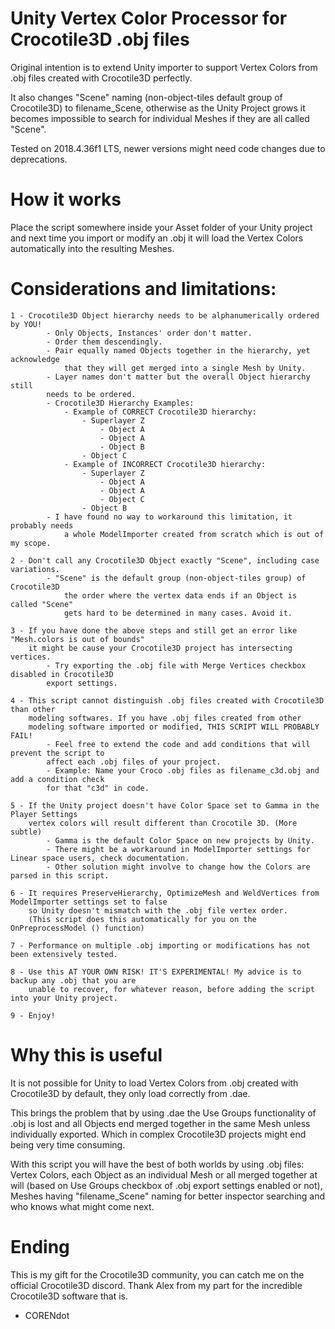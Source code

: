 # Unity Vertex Color Processor for Crocotile3D .obj files

Original intention is to extend Unity importer to support Vertex Colors
from .obj files created with Crocotile3D perfectly.

It also changes "Scene" naming (non-object-tiles default group of Crocotile3D)
to filename_Scene, otherwise as the Unity Project grows it becomes impossible to 
search for individual Meshes if they are all called "Scene".

Tested on 2018.4.36f1 LTS, newer versions might need code changes due to deprecations.

# How it works

Place the script somewhere inside your Asset folder of your Unity project and next time
you import or modify an .obj it will load the Vertex Colors automatically into the resulting 
Meshes.

# Considerations and limitations:

    1 - Crocotile3D Object hierarchy needs to be alphanumerically ordered by YOU!
            - Only Objects, Instances' order don't matter.
            - Order them descendingly.
            - Pair equally named Objects together in the hierarchy, yet acknowledge
                that they will get merged into a single Mesh by Unity.
            - Layer names don't matter but the overall Object hierarchy still
            needs to be ordered.
            - Crocotile3D Hierarchy Examples:
                - Example of CORRECT Crocotile3D hierarchy:
                    - Superlayer Z
                        - Object A
                        - Object A
                        - Object B
                    - Object C
                - Example of INCORRECT Crocotile3D hierarchy:
                    - Superlayer Z
                        - Object A
                        - Object A
                        - Object C
                    - Object B
            - I have found no way to workaround this limitation, it probably needs
                a whole ModelImporter created from scratch which is out of my scope.
                
    2 - Don't call any Crocotile3D Object exactly "Scene", including case variations.
            - "Scene" is the default group (non-object-tiles group) of Crocotile3D
                the order where the vertex data ends if an Object is called "Scene"
                gets hard to be determined in many cases. Avoid it.
                
    3 - If you have done the above steps and still get an error like "Mesh.colors is out of bounds"
        it might be cause your Crocotile3D project has intersecting vertices.
            - Try exporting the .obj file with Merge Vertices checkbox disabled in Crocotile3D
            export settings.
            
    4 - This script cannot distinguish .obj files created with Crocotile3D than other
        modeling softwares. If you have .obj files created from other
        modeling software imported or modified, THIS SCRIPT WILL PROBABLY FAIL!
            - Feel free to extend the code and add conditions that will prevent the script to 
            affect each .obj files of your project. 
            - Example: Name your Croco .obj files as filename_c3d.obj and add a condition check 
            for that "c3d" in code.
            
    5 - If the Unity project doesn't have Color Space set to Gamma in the Player Settings 
        vertex colors will result different than Crocotile 3D. (More subtle)
            - Gamma is the default Color Space on new projects by Unity.
            - There might be a workaround in ModelImporter settings for Linear space users, check documentation.
            - Other solution might involve to change how the Colors are parsed in this script. 
            
    6 - It requires PreserveHierarchy, OptimizeMesh and WeldVertices from ModelImporter settings set to false
        so Unity doesn't mismatch with the .obj file vertex order. 
        (This script does this automatically for you on the OnPreprocessModel () function)
        
    7 - Performance on multiple .obj importing or modifications has not been extensively tested.
    
    8 - Use this AT YOUR OWN RISK! IT'S EXPERIMENTAL! My advice is to backup any .obj that you are 
        unable to recover, for whatever reason, before adding the script into your Unity project.

    9 - Enjoy!

# Why this is useful

It is not possible for Unity to load Vertex Colors from .obj created with Crocotile3D by default, they only load correctly from .dae.

This brings the problem that by using .dae the Use Groups functionality of .obj is lost and all Objects end merged together in the same Mesh unless individually exported. Which in complex Crocotile3D projects might end being very time consuming.

With this script you will have the best of both worlds by using .obj files: Vertex Colors, each Object as an individual Mesh or all merged together at will (based on Use Groups checkbox of .obj export settings enabled or not), Meshes having "filename_Scene" naming for better inspector searching and who knows what might come next.

# Ending

This is my gift for the Crocotile3D community, you can catch me on the official Crocotile3D discord. Thank Alex from my part for the incredible Crocotile3D software that is.
- CORENdot
